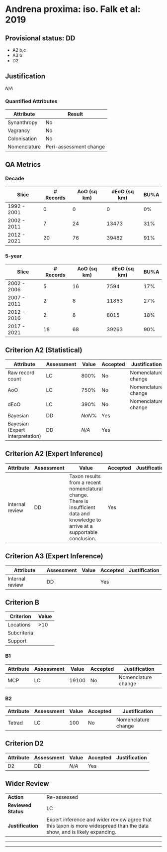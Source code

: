 # Andrena proxima: iso. Falk et al: 2019
## Provisional status: DD
- A2 b,c
- A3 b
- D2

## Justification
*N/A*
### Quantified Attributes
|Attribute|Result|
|---|---|
|Synanthropy|No|
|Vagrancy|No|
|Colonisation|No|
|Nomenclature|Peri-assessment change|
## QA Metrics
### Decade
| Slice | # Records | AoO (sq km) | dEoO (sq km) |BU%A |
|---|---|---|---|---|
|1992 - 2001|0|0|0|0%|
|2002 - 2011|7|24|13473|31%|
|2012 - 2021|20|76|39482|91%|
### 5-year
| Slice | # Records | AoO (sq km) | dEoO (sq km) |BU%A |
|---|---|---|---|---|
|2002 - 2006|5|16|7594|17%|
|2007 - 2011|2|8|11863|27%|
|2012 - 2016|2|8|8015|18%|
|2017 - 2021|18|68|39263|90%|
## Criterion A2 (Statistical)
|Attribute|Assessment|Value|Accepted|Justification
|---|---|---|---|---|
|Raw record count|LC|800%|No|Nomenclature change|
|AoO|LC|750%|No|Nomenclature change|
|dEoO|LC|390%|No|Nomenclature change|
|Bayesian|DD|*NaN*%|Yes||
|Bayesian (Expert interpretation)|DD|*N/A*|Yes||
## Criterion A2 (Expert Inference)
|Attribute|Assessment|Value|Accepted|Justification
|---|---|---|---|---|
|Internal review|DD|Taxon results from a recent nomenclatural change. There is insufficient data and knowledge to arrive at a supportable conclusion.|Yes||
## Criterion A3 (Expert Inference)
|Attribute|Assessment|Value|Accepted|Justification
|---|---|---|---|---|
|Internal review|DD||Yes||
## Criterion B
|Criterion| Value|
|---|---|
|Locations|>10|
|Subcriteria||
|Support||
### B1
|Attribute|Assessment|Value|Accepted|Justification
|---|---|---|---|---|
|MCP|LC|19100|No|Nomenclature change|
### B2
|Attribute|Assessment|Value|Accepted|Justification
|---|---|---|---|---|
|Tetrad|LC|100|No|Nomenclature change|
## Criterion D2
|Attribute|Assessment|Value|Accepted|Justification
|---|---|---|---|---|
|D2|DD|*N/A*|Yes||
## Wider Review
|  |  |
|---|---|
|**Action**|Re-assessed|
|**Reviewed Status**|LC|
|**Justification**|Expert inference and wider review agree that this taxon is more widespread than the data show, and is likely expanding.|
---
 ---
 <br><br>
 
